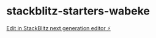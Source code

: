 # stackblitz-starters-wabeke

[Edit in StackBlitz next generation editor ⚡️](https://stackblitz.com/~/github.com/Michelle600/stackblitz-starters-wabeke)